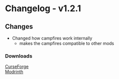 # Changelog - v1.2.1

## Changes
- Changed how campfires work internally
  - makes the campfires compatible to other mods

### Downloads
[CurseForge](https://www.curseforge.com/minecraft/mc-mods/nemos-campfires) <br>
[Modrinth](https://modrinth.com/mod/nemos-campfires)